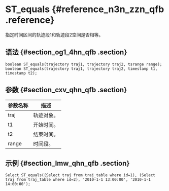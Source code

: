 # ST\_equals {#reference_n3n_zzn_qfb .reference}

指定时间区间的轨迹段1和轨迹段2空间是否相等。

## 语法 {#section_og1_4hn_qfb .section}

```
boolean ST_equals(trajectory traj1, trajectory traj2, tsrange range);
boolean ST_equals(trajectory traj1, trajectory traj2, timestamp t1, timestamp t2);
```

## 参数 {#section_cxv_qhn_qfb .section}

|参数名称|描述|
|----|--|
|traj|轨迹对象。|
|t1|开始时间。|
|t2|结束时间。|
|range|时间段。|

## 示例 {#section_lmw_qhn_qfb .section}

```
Select ST_equals((Select traj from traj_table where id=1), (Select traj from traj_table where id=2), '2010-1-1 13:00:00', '2010-1-1 14:00:00');
```


